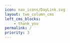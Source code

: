 ```yaml
---
icon: nav_icons/DayLink.svg
layout: two_column_cms
left_cms_blocks:
    - thank_you
permalink: /
priority: 3
---
```


